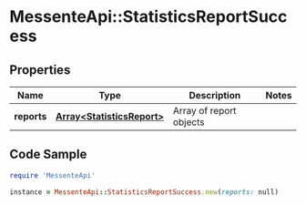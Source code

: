# MessenteApi::StatisticsReportSuccess

## Properties

Name | Type | Description | Notes
------------ | ------------- | ------------- | -------------
**reports** | [**Array&lt;StatisticsReport&gt;**](StatisticsReport.md) | Array of report objects | 

## Code Sample

```ruby
require 'MessenteApi'

instance = MessenteApi::StatisticsReportSuccess.new(reports: null)
```


